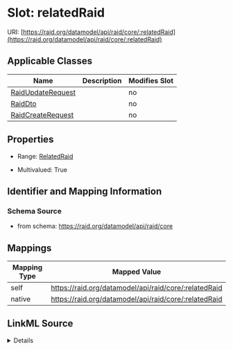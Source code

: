 

# Slot: relatedRaid



URI: [https://raid.org/datamodel/api/raid/core/:relatedRaid](https://raid.org/datamodel/api/raid/core/:relatedRaid)



<!-- no inheritance hierarchy -->





## Applicable Classes

| Name | Description | Modifies Slot |
| --- | --- | --- |
| [RaidUpdateRequest](../classes/RaidUpdateRequest.md) |  |  no  |
| [RaidDto](../classes/RaidDto.md) |  |  no  |
| [RaidCreateRequest](../classes/RaidCreateRequest.md) |  |  no  |







## Properties

* Range: [RelatedRaid](../classes/RelatedRaid.md)

* Multivalued: True





## Identifier and Mapping Information







### Schema Source


* from schema: https://raid.org/datamodel/api/raid/core




## Mappings

| Mapping Type | Mapped Value |
| ---  | ---  |
| self | https://raid.org/datamodel/api/raid/core/:relatedRaid |
| native | https://raid.org/datamodel/api/raid/core/:relatedRaid |




## LinkML Source

<details>
```yaml
name: relatedRaid
from_schema: https://raid.org/datamodel/api/raid/core
rank: 1000
alias: relatedRaid
domain_of:
- RaidDto
range: RelatedRaid
multivalued: true
inlined: true
inlined_as_list: true

```
</details>
